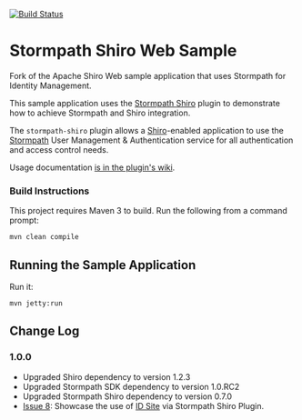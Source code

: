 [![Build Status](https://travis-ci.org/stormpath/stormpath-shiro-web-sample.png?branch=master)](https://travis-ci.org/stormpath/stormpath-shiro-web-sample)

# Stormpath Shiro Web Sample

Fork of the Apache Shiro Web sample application that uses Stormpath for Identity Management.

This sample application uses the [Stormpath Shiro](https://github.com/stormpath/stormpath-shiro) plugin to demonstrate how to achieve Stormpath and Shiro integration.

The `stormpath-shiro` plugin allows a [Shiro](http://shiro.apache.org/)-enabled application to use the [Stormpath](http://www.stormpath.com) User Management & Authentication service for all authentication and access control needs.

Usage documentation [is in the plugin's wiki](https://github.com/stormpath/stormpath-shiro/wiki).

### Build Instructions ###

This project requires Maven 3 to build. Run the following from a command prompt:

`mvn clean compile`

## Running the Sample Application ##

Run it:

`mvn jetty:run`

## Change Log

### 1.0.0

- Upgraded Shiro dependency to version 1.2.3
- Upgraded Stormpath SDK dependency to version 1.0.RC2
- Upgraded Stormpath Shiro dependency to version 0.7.0
- [Issue 8](https://github.com/stormpath/stormpath-shiro-web-sample/issues/8): Showcase the use of [ID Site](http://docs.stormpath.com/guides/using-id-site/) via Stormpath Shiro Plugin.
